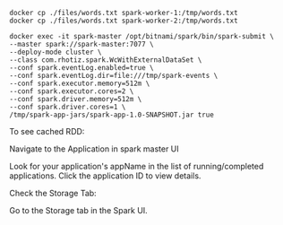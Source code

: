 ```shell
docker cp ./files/words.txt spark-worker-1:/tmp/words.txt
docker cp ./files/words.txt spark-worker-2:/tmp/words.txt
```

```shell
docker exec -it spark-master /opt/bitnami/spark/bin/spark-submit \
--master spark://spark-master:7077 \
--deploy-mode cluster \
--class com.rhotiz.spark.WcWithExternalDataSet \
--conf spark.eventLog.enabled=true \
--conf spark.eventLog.dir=file:///tmp/spark-events \
--conf spark.executor.memory=512m \
--conf spark.executor.cores=2 \
--conf spark.driver.memory=512m \
--conf spark.driver.cores=1 \
/tmp/spark-app-jars/spark-app-1.0-SNAPSHOT.jar true
```

To see cached RDD:

Navigate to the Application in spark master UI

Look for your application's appName in the list of running/completed applications.
Click the application ID to view details.

Check the Storage Tab:

Go to the Storage tab in the Spark UI.
